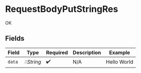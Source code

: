 # RequestBodyPutStringRes

OK


## Fields

| Field              | Type               | Required           | Description        | Example            |
| ------------------ | ------------------ | ------------------ | ------------------ | ------------------ |
| `data`             | *::String*         | :heavy_check_mark: | N/A                | Hello World        |